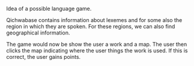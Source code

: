 

Idea of a possible language game.

Qichwabase contains information about lexemes and for some also the region in which they are spoken. 
For these regions, we can also find geographical information. 

The game would now be show the user a work and a map. The user then clicks the map indicating where the user things the work is used. If this is correct, the user gains points.


